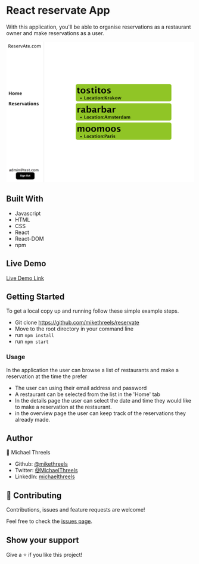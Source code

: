 # React reservate App
With this application, you'll be able to organise reservations as a restaurant owner and make reservations as a user.

![screenshot](./src/images/app_screenshot.png)


## Built With

- Javascript
- HTML
- CSS
- React
- React-DOM
- npm

## Live Demo

[Live Demo Link](https://reservate-mt.herokuapp.com/)


## Getting Started

To get a local copy up and running follow these simple example steps.

- Git clone https://github.com/mikethreels/reservate
- Move to the root directory in your command line
- run `npm install`
- run `npm start`

### Usage

In the application the user can browse a list of restaurants and make a reservation at the time the prefer
- The user can using their email address and password
- A restaurant can be selected from the list in the 'Home' tab
- In the details page the user can select the date and time they would like to make a reservation at the restaurant.
- in the overview page the user can keep track of the reservations they already made.

## Author
👤 Michael Threels
- Github: [@mikethreels](https://github.com/mikethreels)
- Twitter: [@MichaelThreels](https://twitter.com/MichaelThreels)
- LinkedIn: [michaelthreels](https://www.linkedin.com/in/michael-threels)

## 🤝 Contributing

Contributions, issues and feature requests are welcome!

Feel free to check the [issues page](issues/).

## Show your support

Give a ⭐️ if you like this project!
